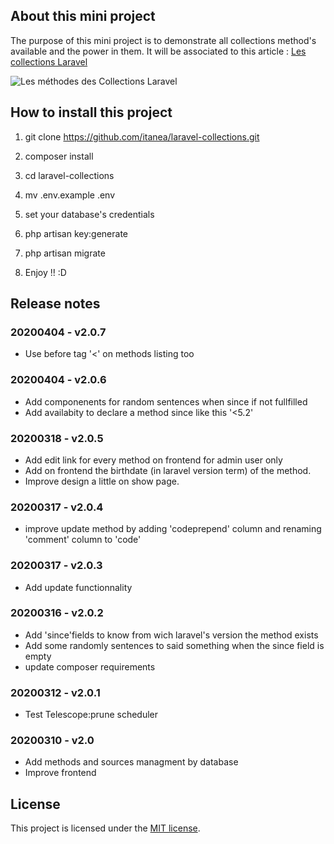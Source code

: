 ## About this mini project

The purpose of this mini project is to demonstrate all collections method's available and the power in them. It will be associated to this article : [Les collections Laravel](https://itanea.fr/apprendre-le-developpement-web/les-collections-laravel)


![Les méthodes des Collections Laravel](https://itanea.fr/apprendre-le-developpement-web/wp-content/uploads/2020/03/image-3-1200x1238.png)


## How to install this project

1. git clone https://github.com/itanea/laravel-collections.git 
2. composer install
3. cd laravel-collections
4. mv .env.example .env
5. set your database's credentials
6. php artisan key:generate
7. php artisan migrate

8. Enjoy !! :D


## Release notes

### 20200404 - v2.0.7

- Use before tag '<' on methods listing too

### 20200404 - v2.0.6

- Add componenents for random sentences when since if not fullfilled
- Add availabity to declare a method since like this '<5.2'

### 20200318 - v2.0.5

- Add edit link for every method on frontend for admin user only
- Add on frontend the birthdate (in laravel version term) of the method.
- Improve design a little on show page.


### 20200317 - v2.0.4

- improve update method by adding 'codeprepend' column and renaming 'comment' column to 'code'

### 20200317 - v2.0.3

- Add update functionnality


### 20200316 - v2.0.2

- Add 'since'fields to know from wich laravel's version the method exists
- Add some randomly sentences to said something when the since field is empty
- update composer requirements


### 20200312 - v2.0.1

- Test Telescope:prune scheduler

### 20200310 - v2.0

- Add methods and sources managment by database
- Improve frontend

## License

This project is licensed under the [MIT license](https://opensource.org/licenses/MIT).


